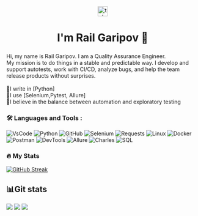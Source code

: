 ###

<br clear="both">

<div align="center">
  <a href="t.me/rail_aqa" target="_blank">
    <img src="https://img.shields.io/static/v1?message=Telegram&logo=telegram&label=&color=2CA5E0&logoColor=white&labelColor=&style=for-the-badge" height="26" alt="telegram logo"  />
  </a>
</div>

###

<h1 align="center">I'm Rail Garipov 👋</h1>

###

<p align="left">Hi, my name is Rail Garipov. I am a Quality Assurance Engineer.<br>My mission is to do things in a stable and predictable way. I develop and support autotests, work with CI/CD, analyze bugs, and help the team release products without surprises.<br><br>🔹I write in [Python]<br>🔹I use [Selenium,Pytest, Allure]<br>🔹I believe in the balance between automation and exploratory testing</p>

### :hammer_and_wrench: Languages and Tools :

![VsCode](https://img.shields.io/badge/-VsCode-090909?style=plastic&logo=vscode&logoColor=47C5FB)
![Python](https://img.shields.io/badge/-Python-090909?style=plastic&logo=Python&logoColor=47C5FB)
![GitHub](https://img.shields.io/badge/-GitHub-090909?style=plastic&logo=GitHub&logoColor=47C5FB)
![Selenium](https://img.shields.io/badge/-Selenium-090909?style=plastic&logo=Selenium&logoColor=47C5FB)
![Requests](https://img.shields.io/badge/-Requests-090909?style=plastic&logo=Requests&logoColor=47C5FB)
![Linux](https://img.shields.io/badge/-Linux-090909?style=plastic&logo=Linux&logoColor=47C5FB)
![Docker](https://img.shields.io/badge/-Docker-090909?style=plastic&logo=Docker&logoColor=47C5FB)
![Postman](https://img.shields.io/badge/-Postman-090909?style=plastic&logo=Postman&logoColor=47C5FB)
![DevTools](https://img.shields.io/badge/-DevTools-090909?style=plastic&logo=DevTools&logoColor=47C5FB)
![Allure](https://img.shields.io/badge/-Allure-090909?style=plastic&logo=AppacheAllure&logoColor=47C5FB)
![Charles](https://img.shields.io/badge/-Charles-090909?style=plastic&logo=Charles&logoColor=47C5FB)
![SQL](https://img.shields.io/badge/-SQL-090909?style=plastic&logo=SQL&logoColor=47C5FB)

### :fire: My Stats 

[![GitHub Streak](http://github-readme-streak-stats.herokuapp.com?user=RailAQA&theme=dark&border_radius=10&date_format=j%20M%5B%20Y%5D&mode=weekly)](https://git.io/streak-stats)

## :bar_chart:Git stats

![](http://github-profile-summary-cards.vercel.app/api/cards/stats?username=RailAQA&theme=tokyonight)
![](http://github-profile-summary-cards.vercel.app/api/cards/repos-per-language?username=RailAQA&theme=tokyonight)
![](https://github-profile-summary-cards.vercel.app/api/cards/profile-details?username=RailAQA&theme=tokyonight)
